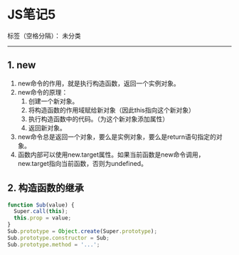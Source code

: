 ﻿# JS笔记5

标签（空格分隔）： 未分类

---

## 1. new
1. new命令的作用，就是执行构造函数，返回一个实例对象。
2. new命令的原理：
    1. 创建一个新对象。
    2. 将构造函数的作用域赋给新对象（因此this指向这个新对象）
    3. 执行构造函数中的代码。（为这个新对象添加属性）
    4. 返回新对象。
3. new命令总是返回一个对象，要么是实例对象，要么是return语句指定的对象。
4. 函数内部可以使用new.target属性。如果当前函数是new命令调用，new.target指向当前函数，否则为undefined。

## 2. 构造函数的继承
```javascript
function Sub(value) {
  Super.call(this);
  this.prop = value;
}
Sub.prototype = Object.create(Super.prototype);
Sub.prototype.constructor = Sub;
Sub.prototype.method = '...';
```



